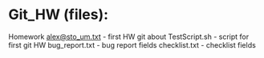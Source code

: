 # Git_HW (files):
Homework alex@sto_um.txt - first HW git about
TestScript.sh - script for first git HW
bug_report.txt - bug report fields
checklist.txt - checklist fields
